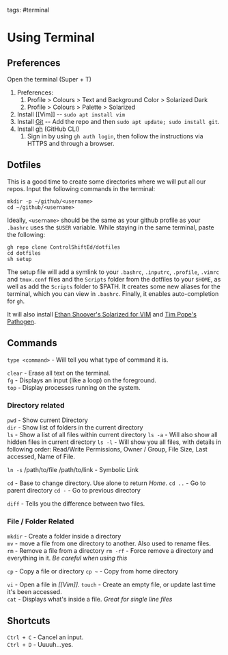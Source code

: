 tags: #terminal
# Using Terminal
## Preferences
Open the terminal (Super + T)

1. Preferences:
	1. Profile > Colours > Text and Background Color > Solarized Dark
	2. Profile > Colours > Palette > Solarized
2. Install [[Vim]] -- `sudo apt install vim`
3. Install [Git](https://git-scm.com/download/linux) -- Add the repo and then `sudo apt update; sudo install git`.
4. Install [gh](https://github.com/cli/cli/blob/trunk/docs/install_linux.md) (GitHub CLI)
	1. Sign in by using `gh auth login`, then follow the instructions via HTTPS and through a browser.

## Dotfiles
This is a good time to create some directories where we will put all our repos. Input the following commands in the terminal:

	mkdir -p ~/github/<username>
	cd ~/github/<username>

Ideally, `<username>` should be the same as your github profile as your `.bashrc` uses the `$USER` variable. While staying in the same terminal, paste the following:

	gh repo clone ControlShiftEd/dotfiles
	cd dotfiles
	sh setup

The setup file will add a symlink to your `.bashrc`, `.inputrc`, `.profile`, `.vimrc` and `tmux.conf` files and the `Scripts` folder from the dotfiles to your `$HOME`, as well as add the `Scripts` folder to $PATH. It creates some new aliases for the terminal, which you can view in `.bashrc`. Finally, it enables auto-completion for `gh`.

It will also install [Ethan Shoover's Solarized for VIM](https://github.com/altercation/vim-colors-solarized) and [Tim Pope's Pathogen](https://github.com/tpope/vim-pathogen).

## Commands

`type <command>` - Will tell you what type of command it is.

`clear` - Erase all text on the terminal.  
`fg` - Displays an input (like  a loop) on the foreground.  
`top` - Display processes running on the system.

### Directory related
`pwd` - Show current Directory  
`dir` - Show list of folders in the current directory  
`ls` - Show a list of all files within current directory
`ls -a` - Will also show all hidden files in current directory
`ls -l` - Will show you all files, with details in following order: Read/Write Permissions, Owner / Group, File Size, Last accessed, Name of File.

`ln -s` /path/to/file /path/to/link - Symbolic Link

`cd` - Base to change directory. Use alone to return *Home*.
	`cd ..` - Go to parent directory
	`cd -` - Go to previous directory

`diff` - Tells you the difference between two files.

### File / Folder Related
`mkdir` - Create a folder inside a directory  
`mv` - move a file from one directory to another. Also used to rename files.  
`rm` - Remove a file from a directory
`rm -rf` - Force remove a directory and everything in it. *Be careful when using this*

`cp` - Copy a file or directory
	`cp ~` - Copy from home directory

`vi` - Open a file in *[[Vim]]*.
`touch` - Create an empty file, or update last time it's been accessed.  
`cat` - Displays what's inside a file. *Great for single line files*  

## Shortcuts

`Ctrl + C` - Cancel an input.  
`Ctrl + D` - Uuuuh...yes.
